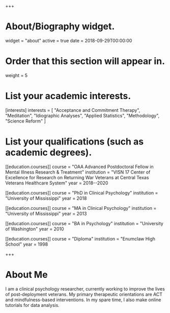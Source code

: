 +++
# About/Biography widget.
widget = "about"
active = true
date   = 2018-09-29T00:00:00

# Order that this section will appear in.
weight = 5

# List your academic interests.
[interests]
  interests = [
    "Acceptance and Commitment Therapy",
    "Meditation",
    "Idiographic Analyses",
    "Applied Statistics",
    "Methodology",
    "Science Reform"
  ]

# List your qualifications (such as academic degrees).
[[education.courses]]
  course = "OAA Advanced Postdoctoral Fellow in Mental Illness Research & Treatment"
  institution = "VISN 17 Center of Excellence for Research on Returning War Veterans at Central Texas Veterans Healthcare System"
  year = 2018--2020
  
  [[education.courses]]
  course = "PhD in Clinical Psychology"
  institution = "University of Mississippi"
  year = 2018

[[education.courses]]
  course = "MA in Clinical Psychology"
  institution = "University of Mississippi"
  year = 2013

[[education.courses]]
  course = "BA in Psychology"
  institution = "University of Washington"
  year = 2010
  
[[education.courses]]
  course = "Diploma"
  institution = "Enumclaw High School"
  year = 1998  
 
+++

# About Me

I am a clinical psychology researcher, currently working to improve the lives of post-deployment veterans. My primary therapeutic orientations are ACT and mindfulness-based interventions. In my spare time, I also make online tutorials for data analysis.

